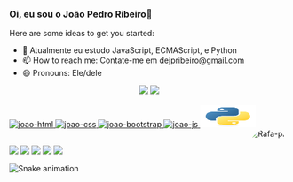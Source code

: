 ### Oi, eu sou o João Pedro Ribeiro👋



Here are some ideas to get you started:

- 🌱 Atualmente eu estudo JavaScript, ECMAScript, e Python
- 📫 How to reach me: Contate-me em dejpribeiro@gmail.com
- 😄 Pronouns: Ele/dele

<div align="center">
  <a href="https://github.com/yakisoba1997">
  <img height="180em" src="https://github-readme-stats.vercel.app/api?username=yakisoba1997&show_icons=true&theme=tokyonight&include_all_commits=true&count_private=true"/>
  <img height="180em" src="https://github-readme-stats.vercel.app/api/top-langs/?username=yakisoba1997&layout=compact&langs_count=7&theme=tokyonight"/>
</div>
<div style="display: inline_block"><br>
  <img align="center-top" alt="joao-html" height="50" width="100" src="https://cdn.jsdelivr.net/gh/devicons/devicon/icons/html5/html5-plain-wordmark.svg">
  <img align="center-top" alt="joao-css" height="50" width="100" src="https://cdn.jsdelivr.net/gh/devicons/devicon/icons/css3/css3-plain-wordmark.svg">
  <img align="center-top" alt="joao-bootstrap" height="50" width="100" src="https://cdn.jsdelivr.net/gh/devicons/devicon/icons/bootstrap/bootstrap-plain.svg">
  <img align="center-top" alt="joao-js" height="45" width="100" src="https://cdn.jsdelivr.net/gh/devicons/devicon/icons/javascript/javascript-original.svg">
  <img align="center-top" alt="joao-Python" height="40" width="100" src="https://raw.githubusercontent.com/devicons/devicon/master/icons/python/python-original.svg">
  <img align="right" alt="Rafa-pic" height="150" style="border-radius:50px;" src="https://media.discordapp.net/attachments/639956127056134178/890373478988013628/Publicacoes_Instagram_1_1.png?width=676&height=676">
</div>
  
  ##
  
  <div> 
  <a href="https://www.youtube.com/channel/UCYZjRuqxCo2ocUupd6KWxsA" target="_blank"><img src="https://img.shields.io/badge/YouTube-FF0000?style=for-the-badge&logo=youtube&logoColor=white" target="_blank"></a>
  <a href="https://www.instagram.com/joao.pedroribeiro21/" target="_blank"><img src="https://img.shields.io/badge/-Instagram-%23E4405F?style=for-the-badge&logo=instagram&logoColor=white" target="_blank"></a>
 	<a href="https://twitter.com/Yakisoba1997" target="_blank"><img src="https://img.shields.io/badge/Twitter-1DA1F2?style=for-the-badge&logo=twitter&logoColor=white" target="_blank"></a>
  <a href = "mailto:dejpribeiro@gmail.com"><img src="https://img.shields.io/badge/-Gmail-%23333?style=for-the-badge&logo=gmail&logoColor=white" target="_blank"></a>
  <a href="https://www.linkedin.com/in/jo%C3%A3o-pedro-ribeiro-silva-b713261bb/" target="_blank"><img src="https://img.shields.io/badge/-LinkedIn-%230077B5?style=for-the-badge&logo=linkedin&logoColor=white" target="_blank"></a> 
    
  ![Snake animation](https://github.com/yakisoba1997/yakisoba1997/blob/output/github-contribution-grid-snake.svg)
  
  </div> 

